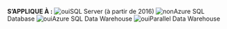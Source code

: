 <Token>**S’APPLIQUE À :** ![oui](media/yes.png)SQL Server (à partir de 2016) ![non](media/no.png)Azure SQL Database ![oui](media/yes.png)Azure SQL Data Warehouse ![oui](media/yes.png)Parallel Data Warehouse </Token>

